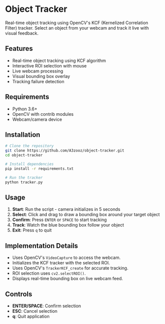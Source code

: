 # Object Tracker

Real-time object tracking using OpenCV's KCF (Kernelized Correlation Filter) tracker. Select an object from your webcam and track it live with visual feedback.

## Features

- Real-time object tracking using KCF algorithm
- Interactive ROI selection with mouse
- Live webcam processing
- Visual bounding box overlay
- Tracking failure detection

## Requirements

- Python 3.6+
- OpenCV with contrib modules
- Webcam/camera device

## Installation

```bash
# Clone the repository
git clone https://github.com/A3zooz/object-tracker.git
cd object-tracker

# Install dependencies
pip install -r requirements.txt

# Run the tracker
python tracker.py
```

## Usage

1. **Start**: Run the script - camera initializes in 5 seconds
2. **Select**: Click and drag to draw a bounding box around your target object
3. **Confirm**: Press `ENTER` or `SPACE` to start tracking
4. **Track**: Watch the blue bounding box follow your object
5. **Exit**: Press `q` to quit

## Implementation Details

- Uses OpenCV's `VideoCapture` to access the webcam.
- Initializes the KCF tracker with the selected ROI.
- Uses OpenCV's `TrackerKCF_create` for accurate tracking.
- ROI selection uses `cv2.selectROI()`.
- Displays real-time bounding box on live webcam feed.

## Controls

- **ENTER/SPACE**: Confirm selection
- **ESC**: Cancel selection
- **q**: Quit application

